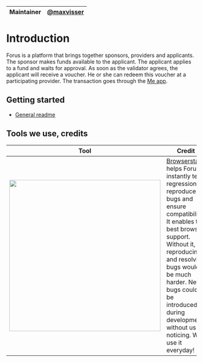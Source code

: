 Maintainer | [@maxvisser](https://github.com/maxvisser)
--- | ---

# Introduction
Forus is a platform that brings together sponsors, providers and applicants. The sponsor makes funds available to the applicant. The applicant applies to a fund and waits for approval. As soon as the validator agrees, the applicant will receive a voucher. He or she can redeem this voucher at a participating provider. The transaction goes through the [Me app](https://github.com/teamforus/me).

## Getting started
* [General readme](https://github.com/teamforus/general/blob/master/README.md)

## Tools we use, credits
| Tool | Credit | 
| --- | --- |
| <a href="https://browserstack.com" target="_blank" ><img src="https://www.browserstack.com/images/layout/browserstack-logo-600x315.png" width="400" /></a> | [Browserstack](https://browserstack.com) helps Forus instantly test regressions, reproduce bugs and ensure compatibility. It enables the best browser support. Without it, reproducing and resolving bugs would be much harder. New bugs could be introduced during development without us noticing. We use it everyday! |
